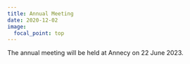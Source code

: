 ```yaml
---
title: Annual Meeting
date: 2020-12-02
image:
  focal_point: top
---
```

The annual meeting will be held at Annecy on 22 June 2023.




